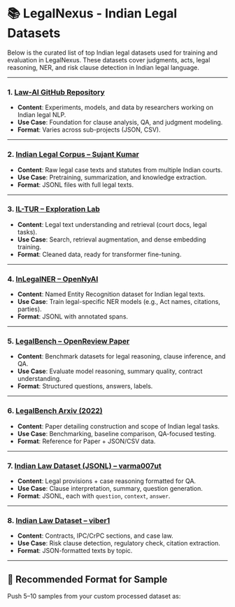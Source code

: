 # 📚 LegalNexus - Indian Legal Datasets

Below is the curated list of top Indian legal datasets used for training and evaluation in LegalNexus. These datasets cover judgments, acts, legal reasoning, NER, and risk clause detection in Indian legal language.

---

### 1. [Law-AI GitHub Repository](https://github.com/Law-AI/)
- **Content**: Experiments, models, and data by researchers working on Indian legal NLP.
- **Use Case**: Foundation for clause analysis, QA, and judgment modeling.
- **Format**: Varies across sub-projects (JSON, CSV).

---

### 2. [Indian Legal Corpus – Sujant Kumar](https://huggingface.co/datasets/sujantkumarkv/indian_legal_corpus)
- **Content**: Raw legal case texts and statutes from multiple Indian courts.
- **Use Case**: Pretraining, summarization, and knowledge extraction.
- **Format**: JSONL files with full legal texts.

---

### 3. [IL-TUR – Exploration Lab](https://huggingface.co/datasets/Exploration-Lab/IL-TUR)
- **Content**: Legal text understanding and retrieval (court docs, legal tasks).
- **Use Case**: Search, retrieval augmentation, and dense embedding training.
- **Format**: Cleaned data, ready for transformer fine-tuning.

---

### 4. [InLegalNER – OpenNyAI](https://huggingface.co/datasets/opennyaiorg/InLegalNER)
- **Content**: Named Entity Recognition dataset for Indian legal texts.
- **Use Case**: Train legal-specific NER models (e.g., Act names, citations, parties).
- **Format**: JSONL with annotated spans.

---

### 5. [LegalBench – OpenReview Paper](https://openreview.net/forum?id=gZhvtIRu7i)
- **Content**: Benchmark datasets for legal reasoning, clause inference, and QA.
- **Use Case**: Evaluate model reasoning, summary quality, contract understanding.
- **Format**: Structured questions, answers, labels.

---

### 6. [LegalBench Arxiv (2022)](https://arxiv.org/abs/2204.00806)
- **Content**: Paper detailing construction and scope of Indian legal tasks.
- **Use Case**: Benchmarking, baseline comparison, QA-focused testing.
- **Format**: Reference for Paper + JSON/CSV data.

---

### 7. [Indian Law Dataset (JSONL) – varma007ut](https://huggingface.co/datasets/varma007ut/Indian_Law_Dataset_JSONL)
- **Content**: Legal provisions + case reasoning formatted for QA.
- **Use Case**: Clause interpretation, summary, question generation.
- **Format**: JSONL, each with `question`, `context`, `answer`.

---

### 8. [Indian Law Dataset – viber1](https://huggingface.co/datasets/viber1/indian-law-dataset)
- **Content**: Contracts, IPC/CrPC sections, and case law.
- **Use Case**: Risk clause detection, regulatory check, citation extraction.
- **Format**: JSON-formatted texts by topic.

---

## 🧠 Recommended Format for Sample
Push 5–10 samples from your custom processed dataset as:
